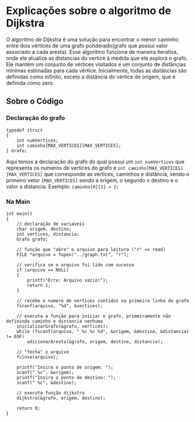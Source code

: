 # Explicações sobre o algoritmo de Dijkstra
O algoritmo de Dijkstra é uma solução para encontrar o menor caminho entre dois vértices de uma grafo ponderado(grafo que possui valor associado a cada aresta). Esse algoritmo funciona de maneira iterativa, onde ele atualiza as distancias do
vertice à medida que ele explora o grafo.  
Ele mantém um conjunto de vértices visitados e um conjunto de distâncias mínimas estimadas para cada vértice. Inicialmente, todas as distâncias são definidas como infinito, exceto a distância do vértice de origem, que é definida como zero.

## Sobre o Código
### Declaração do grafo
```
typedef struct
{
    int numVertices;
    int caminho[MAX_VERTICES][MAX_VERTICES];
} Grafo;

```

Aqui temos a declaração do grafo do qual possui um `int numVertices` que representa os numeros de vertices do grafo e `int caminho[MAX_VERTICES][MAX_VERTICES]` que corresponde as vertices, caminhos e distância, sendo o primeiro vetor `[MAX_VERTICES]` sendo a origem, o segundo o destino e o valor a distancia. Exemplo: `caminho[0][3] = 2;`
### Na Main
```
int main()
{   
    // declaração de variaveis
    char origem, destino;
    int vertices, distancia;
    Grafo grafo;

    // função que "abre" o arquivo para leitura ("r" => read)
    FILE *arquivo = fopen("../graph.txt", "r");

    // verifica se o arquivo foi lido com sucesso
    if (arquivo == NULL)
    {
        printf("Erro: Arquivo vazio!");
        return 1;
    }

    // recebe o numero de vertices contidos na primeira linha do grafo
    fscanf(arquivo, "%d", &vertices);

    // executa a função para iniciar o grafo, primeiramente não definindo caminho e distancia nenhuma
    inicializarGrafo(&grafo, vertices);
    while (fscanf(arquivo, " %c %c %d", &origem, &destino, &distancia) != EOF)
        adicionarAresta(&grafo, origem, destino, distancia);
    
    // "fecha" o arquivo
    fclose(arquivo);

    printf("Insira o ponto de origem: ");
    scanf(" %c", &origem);
    printf("Insira o ponto de destino: ");
    scanf(" %c", &destino);

    // executa função dijkstra
    dijkstra(&grafo, origem, destino);

    return 0;
}
```
